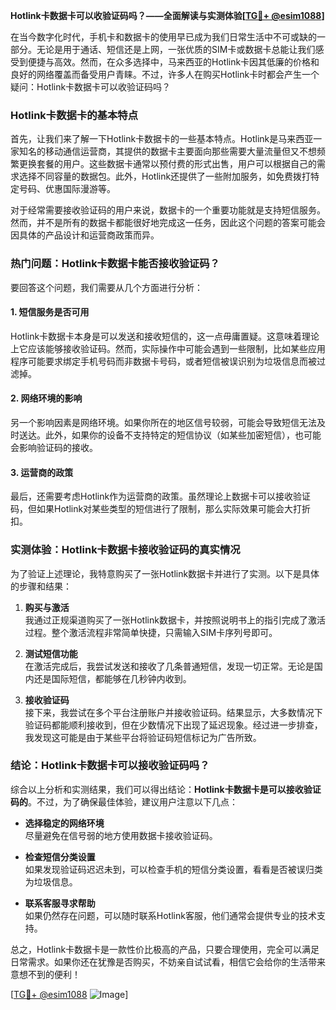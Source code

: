 **Hotlink卡数据卡可以收验证码吗？——全面解读与实测体验[[TG💪+ @esim1088](https://t.me/s/esim1088)]**

在当今数字化时代，手机卡和数据卡的使用早已成为我们日常生活中不可或缺的一部分。无论是用于通话、短信还是上网，一张优质的SIM卡或数据卡总能让我们感受到便捷与高效。然而，在众多选择中，马来西亚的Hotlink卡因其低廉的价格和良好的网络覆盖而备受用户青睐。不过，许多人在购买Hotlink卡时都会产生一个疑问：Hotlink卡数据卡可以收验证码吗？

### Hotlink卡数据卡的基本特点

首先，让我们来了解一下Hotlink卡数据卡的一些基本特点。Hotlink是马来西亚一家知名的移动通信运营商，其提供的数据卡主要面向那些需要大量流量但又不想频繁更换套餐的用户。这些数据卡通常以预付费的形式出售，用户可以根据自己的需求选择不同容量的数据包。此外，Hotlink还提供了一些附加服务，如免费拨打特定号码、优惠国际漫游等。

对于经常需要接收验证码的用户来说，数据卡的一个重要功能就是支持短信服务。然而，并不是所有的数据卡都能很好地完成这一任务，因此这个问题的答案可能会因具体的产品设计和运营商政策而异。

### 热门问题：Hotlink卡数据卡能否接收验证码？

要回答这个问题，我们需要从几个方面进行分析：

#### 1. **短信服务是否可用**
Hotlink卡数据卡本身是可以发送和接收短信的，这一点毋庸置疑。这意味着理论上它应该能够接收验证码。然而，实际操作中可能会遇到一些限制，比如某些应用程序可能要求绑定手机号码而非数据卡号码，或者短信被误识别为垃圾信息而被过滤掉。

#### 2. **网络环境的影响**
另一个影响因素是网络环境。如果你所在的地区信号较弱，可能会导致短信无法及时送达。此外，如果你的设备不支持特定的短信协议（如某些加密短信），也可能会影响验证码的接收。

#### 3. **运营商的政策**
最后，还需要考虑Hotlink作为运营商的政策。虽然理论上数据卡可以接收验证码，但如果Hotlink对某些类型的短信进行了限制，那么实际效果可能会大打折扣。

### 实测体验：Hotlink卡数据卡接收验证码的真实情况

为了验证上述理论，我特意购买了一张Hotlink数据卡并进行了实测。以下是具体的步骤和结果：

1. **购买与激活**  
   我通过正规渠道购买了一张Hotlink数据卡，并按照说明书上的指引完成了激活过程。整个激活流程非常简单快捷，只需输入SIM卡序列号即可。

2. **测试短信功能**  
   在激活完成后，我尝试发送和接收了几条普通短信，发现一切正常。无论是国内还是国际短信，都能够在几秒钟内收到。

3. **接收验证码**  
   接下来，我尝试在多个平台注册账户并接收验证码。结果显示，大多数情况下验证码都能顺利接收到，但在少数情况下出现了延迟现象。经过进一步排查，我发现这可能是由于某些平台将验证码短信标记为广告所致。

### 结论：Hotlink卡数据卡可以接收验证码吗？

综合以上分析和实测结果，我们可以得出结论：**Hotlink卡数据卡是可以接收验证码的**。不过，为了确保最佳体验，建议用户注意以下几点：

- **选择稳定的网络环境**  
  尽量避免在信号弱的地方使用数据卡接收验证码。

- **检查短信分类设置**  
  如果发现验证码迟迟未到，可以检查手机的短信分类设置，看看是否被误归类为垃圾信息。

- **联系客服寻求帮助**  
  如果仍然存在问题，可以随时联系Hotlink客服，他们通常会提供专业的技术支持。

总之，Hotlink卡数据卡是一款性价比极高的产品，只要合理使用，完全可以满足日常需求。如果你还在犹豫是否购买，不妨亲自试试看，相信它会给你的生活带来意想不到的便利！

[[TG💪+ @esim1088](https://t.me/s/esim1088) ![Image](https://i.postimg.cc/4NQfJmqS/Snipaste-2025-05-13-00-14-12.png)]